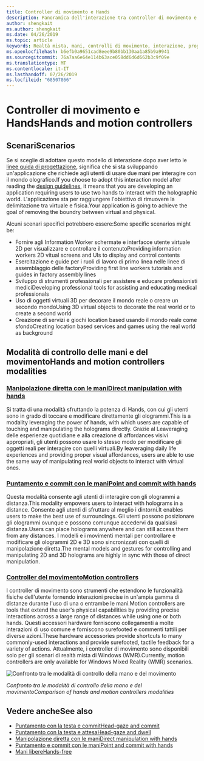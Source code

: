 ```yaml
---
title: Controller di movimento e Hands
description: Panoramica dell'interazione tra controller di movimento e Hands
author: shengkait
ms.author: shengkait
ms.date: 04/26/2019
ms.topic: article
keywords: Realtà mista, mani, controlli di movimento, interazione, progettazione
ms.openlocfilehash: b6efb0a9651cad8eee9b80bb130aa1a85b9a9941
ms.sourcegitcommit: 76a7aa6e64e114b63ace058dd6d6d662b3c9f09e
ms.translationtype: MT
ms.contentlocale: it-IT
ms.lasthandoff: 07/26/2019
ms.locfileid: "68507866"
---
```

# <a name="hands-and-motion-controllers"></a><span data-ttu-id="32100-104">Controller di movimento e Hands</span><span class="sxs-lookup"><span data-stu-id="32100-104">Hands and motion controllers</span></span>
## <a name="scenarios"></a><span data-ttu-id="32100-105">Scenari</span><span class="sxs-lookup"><span data-stu-id="32100-105">Scenarios</span></span>
<span data-ttu-id="32100-106">Se si sceglie di adottare questo modello di interazione dopo aver letto le [linee guida di progettazione](interaction-fundamentals.md), significa che si sta sviluppando un'applicazione che richiede agli utenti di usare due mani per interagire con il mondo olografico.</span><span class="sxs-lookup"><span data-stu-id="32100-106">If you choose to adopt this interaction model after reading the [design guidelines](interaction-fundamentals.md), it means that you are developing an application requiring users to use two hands to interact with the holographic world.</span></span> <span data-ttu-id="32100-107">L'applicazione sta per raggiungere l'obiettivo di rimuovere la delimitazione tra virtuale e fisica.</span><span class="sxs-lookup"><span data-stu-id="32100-107">Your application is going to achieve the goal of removing the boundry between virtual and physical.</span></span>

<span data-ttu-id="32100-108">Alcuni scenari specifici potrebbero essere:</span><span class="sxs-lookup"><span data-stu-id="32100-108">Some specific scenarios might be:</span></span>
* <span data-ttu-id="32100-109">Fornire agli Information Worker schermate e interfacce utente virtuale 2D per visualizzare e controllare il contenuto</span><span class="sxs-lookup"><span data-stu-id="32100-109">Providing information workers 2D vitual screens and UIs to display and control contents</span></span>
* <span data-ttu-id="32100-110">Esercitazione e guide per i ruoli di lavoro di primo linea nelle linee di assemblaggio delle factory</span><span class="sxs-lookup"><span data-stu-id="32100-110">Providing first line workers tutorials and guides in factory assembly lines</span></span>
* <span data-ttu-id="32100-111">Sviluppo di strumenti professionali per assistere e educare professionisti medici</span><span class="sxs-lookup"><span data-stu-id="32100-111">Developing professional tools for assisting and educating medical professionals</span></span>  
* <span data-ttu-id="32100-112">Uso di oggetti virtuali 3D per decorare il mondo reale o creare un secondo mondo</span><span class="sxs-lookup"><span data-stu-id="32100-112">Using 3D virtual objects to decorate the real world or to create a second world</span></span> 
* <span data-ttu-id="32100-113">Creazione di servizi e giochi location based usando il mondo reale come sfondo</span><span class="sxs-lookup"><span data-stu-id="32100-113">Creating location based services and games using the real world as background</span></span>

## <a name="hands-and-motion-controllers-modalities"></a><span data-ttu-id="32100-114">Modalità di controllo delle mani e del movimento</span><span class="sxs-lookup"><span data-stu-id="32100-114">Hands and motion controllers modalities</span></span>
### <a name="direct-manipulation-with-handsdirect-manipulationmd"></a>[<span data-ttu-id="32100-115">Manipolazione diretta con le mani</span><span class="sxs-lookup"><span data-stu-id="32100-115">Direct manipulation with hands</span></span>](direct-manipulation.md)
<span data-ttu-id="32100-116">Si tratta di una modalità sfruttando la potenza di Hands, con cui gli utenti sono in grado di toccare e modificare direttamente gli ologrammi.</span><span class="sxs-lookup"><span data-stu-id="32100-116">This is a modality leveraging the power of hands, with which users are capable of touching and manipulating the holograms directly.</span></span> <span data-ttu-id="32100-117">Grazie al Leaveraging delle esperienze quotidiane e alla creazione di affordances visivi appropriati, gli utenti possono usare lo stesso modo per modificare gli oggetti reali per interagire con quelli virtuali.</span><span class="sxs-lookup"><span data-stu-id="32100-117">By leaveraging daily life experiences and providing proper visual affordances, users are able to use the same way of manipulating real world objects to interact with virtual ones.</span></span>   

### <a name="point-and-commit-with-handspoint-and-commitmd"></a>[<span data-ttu-id="32100-118">Puntamento e commit con le mani</span><span class="sxs-lookup"><span data-stu-id="32100-118">Point and commit with hands</span></span>](point-and-commit.md)
<span data-ttu-id="32100-119">Questa modalità consente agli utenti di interagire con gli ologrammi a distanza.</span><span class="sxs-lookup"><span data-stu-id="32100-119">This modality empowers users to interact with holograms in a distance.</span></span> <span data-ttu-id="32100-120">Consente agli utenti di sfruttare al meglio i dintorni.</span><span class="sxs-lookup"><span data-stu-id="32100-120">It enables users to make the best use of surroundings.</span></span> <span data-ttu-id="32100-121">Gli utenti possono posizionare gli ologrammi ovunque e possono comunque accedervi da qualsiasi distanza.</span><span class="sxs-lookup"><span data-stu-id="32100-121">Users can place holograms anywhere and can still access them from any distances.</span></span> <span data-ttu-id="32100-122">I modelli e i movimenti mentali per controllare e modificare gli ologrammi 2D e 3D sono sincronizzati con quelli di manipolazione diretta.</span><span class="sxs-lookup"><span data-stu-id="32100-122">The mental models and gestures for controlling and manipulating 2D and 3D holograms are highly in sync with those of direct manipulation.</span></span>

### <a name="motion-controllersmotion-controllersmd"></a>[<span data-ttu-id="32100-123">Controller del movimento</span><span class="sxs-lookup"><span data-stu-id="32100-123">Motion controllers</span></span>](motion-controllers.md)
<span data-ttu-id="32100-124">I controller di movimento sono strumenti che estendono le funzionalità fisiche dell'utente fornendo interazioni precise in un'ampia gamma di distanze durante l'uso di una o entrambe le mani.</span><span class="sxs-lookup"><span data-stu-id="32100-124">Motion controllers are tools that extend the user's physical capabilities by providing precise interactions across a large range of distances while using one or both hands.</span></span> <span data-ttu-id="32100-125">Questi accessori hardware forniscono collegamenti a molte interazioni di uso comune e forniscono surefooted e commenti tattili per diverse azioni.</span><span class="sxs-lookup"><span data-stu-id="32100-125">These hardware accessories provide shortcuts to many commonly-used interactions and provide surefooted, tactile feedback for a variety of actions.</span></span> <span data-ttu-id="32100-126">Attualmente, i controller di movimento sono disponibili solo per gli scenari di realtà mista di Windows (WMR).</span><span class="sxs-lookup"><span data-stu-id="32100-126">Currently, motion controllers are only available for Windows Mixed Reality (WMR) scenarios.</span></span> 

![Confronto tra le modalità di controllo della mano e del movimento](images/Hands-and-controllers-720px.jpg)<br>

<span data-ttu-id="32100-128">*Confronto tra le modalità di controllo della mano e del movimento*</span><span class="sxs-lookup"><span data-stu-id="32100-128">*Comparison of hands and motion controllers modalities*</span></span>

## <a name="see-also"></a><span data-ttu-id="32100-129">Vedere anche</span><span class="sxs-lookup"><span data-stu-id="32100-129">See also</span></span>
* [<span data-ttu-id="32100-130">Puntamento con la testa e commit</span><span class="sxs-lookup"><span data-stu-id="32100-130">Head-gaze and commit</span></span>](gaze-and-commit.md)
* [<span data-ttu-id="32100-131">Puntamento con la testa e attesa</span><span class="sxs-lookup"><span data-stu-id="32100-131">Head-gaze and dwell</span></span>](gaze-and-dwell.md)
* [<span data-ttu-id="32100-132">Manipolazione diretta con le mani</span><span class="sxs-lookup"><span data-stu-id="32100-132">Direct manipulation with hands</span></span>](direct-manipulation.md)
* [<span data-ttu-id="32100-133">Puntamento e commit con le mani</span><span class="sxs-lookup"><span data-stu-id="32100-133">Point and commit with hands</span></span>](point-and-commit.md)
* [<span data-ttu-id="32100-134">Mani libere</span><span class="sxs-lookup"><span data-stu-id="32100-134">Hands-free</span></span>](hands-free.md)
